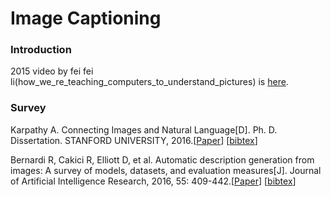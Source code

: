 # Image Captioning

### Introduction
2015 video by fei fei li(how_we_re_teaching_computers_to_understand_pictures) is [here](http://open.163.com/movie/2015/3/Q/R/MAKN9A24M_MAKN9QAQR.html).

### Survey
Karpathy A. Connecting Images and Natural Language\[D]. Ph. D. Dissertation. STANFORD UNIVERSITY, 2016.\[[Paper](https://pdfs.semanticscholar.org/6271/07c02c2df1366965f11678dd3c4fb14ac9b3.pdf)\] \[[bibtex](https://scholar.googleusercontent.com/scholar.bib?q=info:VR1XznnrzuYJ:scholar.google.com/&output=citation&scisig=AAGBfm0AAAAAW6G8xfFKclmtllYg5xbYngWpe0S9WlKH&scisf=4&ct=citation&cd=-1&hl=zh-CN)\]

Bernardi R, Cakici R, Elliott D, et al. Automatic description generation from images: A survey of models, datasets, and evaluation measures\[J]. Journal of Artificial Intelligence Research, 2016, 55: 409-442.\[[Paper]()\] \[[bibtex](https://scholar.googleusercontent.com/scholar.bib?q=info:67Rdm6tS2UwJ:scholar.google.com/&output=citation&scisig=AAGBfm0AAAAAW6G9Ob3yngtBFZhy56CJu86iZP6SBxva&scisf=4&ct=citation&cd=-1&hl=zh-CN)\]



